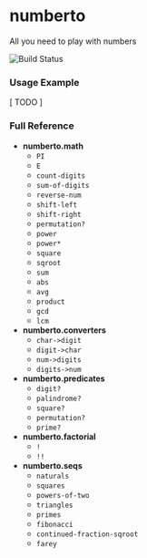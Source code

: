 # numberto

All you need to play with numbers

![Build Status](https://api.travis-ci.org/mishadoff/numberto.png)

### Usage Example

[ TODO ]

### Full Reference

* **numberto.math**
    * `PI`
    * `E`
	* `count-digits`
	* `sum-of-digits`
	* `reverse-num`
	* `shift-left`
	* `shift-right`
	* `permutation?`
    * `power`
    * `power*`
    * `square`
    * `sqroot`
	* `sum`
	* `abs`
	* `avg`
	* `product`
	* `gcd`
	* `lcm`
* **numberto.converters**
    * `char->digit`
    * `digit->char`
    * `num->digits`
    * `digits->num`
* **numberto.predicates**
    * `digit?`
	* `palindrome?`
	* `square?`
	* `permutation?`
	* `prime?`
* **numberto.factorial**
	* `!`
	* `!!`
* **numberto.seqs**
	* `naturals`
	* `squares`
	* `powers-of-two`
	* `triangles`
	* `primes`
	* `fibonacci`
	* `continued-fraction-sqroot`
	* `farey`
